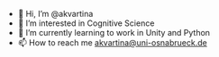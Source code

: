 - 👋 Hi, I’m @akvartina
- 👀 I’m interested in Cognitive Science
- 🌱 I’m currently learning to work in Unity and Python
- 📫 How to reach me akvartina@uni-osnabrueck.de

<!---
akvartina/akvartina is a ✨ special ✨ repository because its `README.md` (this file) appears on your GitHub profile.
You can click the Preview link to take a look at your changes.
--->
